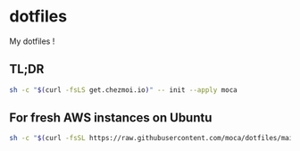 # dotfiles
My dotfiles !

## TL;DR

```bash
sh -c "$(curl -fsLS get.chezmoi.io)" -- init --apply moca
```

## For fresh AWS instances on Ubuntu 
```bash
sh -c "$(curl -fsSL https://raw.githubusercontent.com/moca/dotfiles/main/scripts/ubuntu_backpack.sh)"
```

